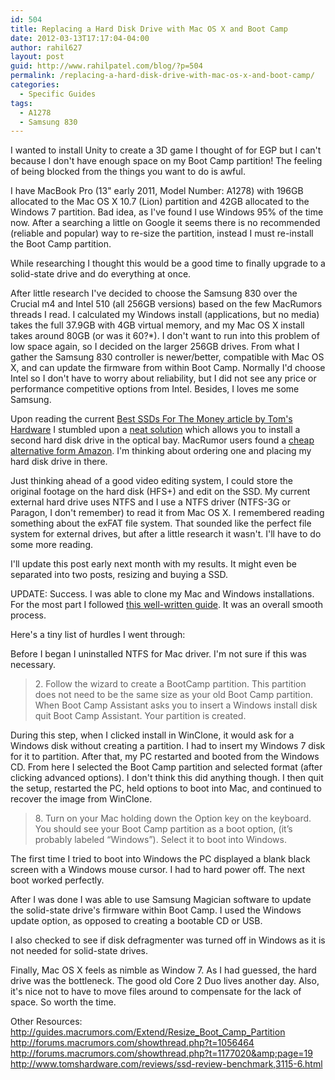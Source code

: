 ```yaml
---
id: 504
title: Replacing a Hard Disk Drive with Mac OS X and Boot Camp
date: 2012-03-13T17:17:04-04:00
author: rahil627
layout: post
guid: http://www.rahilpatel.com/blog/?p=504
permalink: /replacing-a-hard-disk-drive-with-mac-os-x-and-boot-camp/
categories:
  - Specific Guides
tags:
  - A1278
  - Samsung 830
---
```

I wanted to install Unity to create a 3D game I thought of for EGP but I can't because I don't have enough space on my Boot Camp partition! The feeling of being blocked from the things you want to do is awful.

I have MacBook Pro (13" early 2011, Model Number: A1278) with 196GB allocated to the Mac OS X 10.7 (Lion) partition and 42GB allocated to the Windows 7 partition. Bad idea, as I've found I use Windows 95% of the time now. After a searching a little on Google it seems there is no recommended (reliable and popular) way to re-size the partition, instead I must re-install the Boot Camp partition.

While researching I thought this would be a good time to finally upgrade to a solid-state drive and do everything at once.

After little research I've decided to choose the Samsung 830 over the Crucial m4 and Intel 510 (all 256GB versions) based on the few MacRumors threads I read. I calculated my Windows install (applications, but no media) takes the full 37.9GB with 4GB virtual memory, and my Mac OS X install takes around 80GB (or was it 60?*). I don't want to run into this problem of low space again, so I decided on the larger 256GB drives. From what I gather the Samsung 830 controller is newer/better, compatible with Mac OS X, and can update the firmware from within Boot Camp. Normally I'd choose Intel so I don't have to worry about reliability, but I did not see any price or performance competitive options from Intel. Besides, I loves me some Samsung.

Upon reading the current <a href="http://www.tomshardware.com/reviews/ssd-review-benchmark,3115.html">Best SSDs For The Money article by Tom's Hardware</a> I stumbled upon a <a href="http://www.tomshardware.com/reviews/ssd-laptop-upgrade-optical-bay,3102.html">neat solution</a> which allows you to install a second hard disk drive in the optical bay. MacRumor users found a <a href="http://www.amazon.com/Drive-Unibody-MacBook-SuperDrive-Replacement/dp/B0058AH2US">cheap alternative form Amazon</a>. I'm thinking about ordering one and placing my hard disk drive in there.

Just thinking ahead of a good video editing system, I could store the original footage on the hard disk (HFS+) and edit on the SSD. My current external hard drive uses NTFS and I use a NTFS driver (NTFS-3G or Paragon, I don't remember) to read it from Mac OS X. I remembered reading something about the exFAT file system. That sounded like the perfect file system for external drives, but after a little research it wasn't. I'll have to do some more reading.

I'll update this post early next month with my results. It might even be separated into two posts, resizing and buying a SSD.

UPDATE:
Success. I was able to clone my Mac and Windows installations. For the most part I followed <a href="http://johnbeales.com/20110330/transferring-osx-bootcamp-to-new-hard-drive/">this well-written guide</a>. It was an overall smooth process.

Here's a tiny list of hurdles I went through:

Before I began I uninstalled NTFS for Mac driver. I'm not sure if this was necessary.

<blockquote>2. Follow the wizard to create a BootCamp partition. This partition does not need to be the same size as your old Boot Camp partition. When Boot Camp Assistant asks you to insert a Windows install disk quit Boot Camp Assistant. Your partition is created.</blockquote>
During this step, when I clicked install in WinClone, it would ask for a Windows disk without creating a partition. I had to insert my Windows 7 disk for it to partition. After that, my PC restarted and booted from the Windows CD. From here I selected the Boot Camp partition and selected format (after clicking advanced options). I don't think this did anything though. I then quit the setup, restarted the PC, held options to boot into Mac, and continued to recover the image from WinClone.
<blockquote>8. Turn on your Mac holding down the Option key on the keyboard. You should see your Boot Camp partition as a boot option, (it’s probably labeled “Windows”). Select it to boot into Windows.</blockquote>

The first time I tried to boot into Windows the PC displayed a blank black screen with a Windows mouse cursor. I had to hard power off. The next boot worked perfectly.

After I was done I was able to use Samsung Magician software to update the solid-state drive's firmware within Boot Camp. I used the Windows update option, as opposed to creating a bootable CD or USB.

I also checked to see if disk defragmenter was turned off in Windows as it is not needed for solid-state drives.

Finally, Mac OS X feels as nimble as Window 7. As I had guessed, the hard drive was the bottleneck. The good old Core 2 Duo lives another day. Also, it's nice not to have to move files around to compensate for the lack of space. So worth the time.

Other Resources:
<a href="http://guides.macrumors.com/Extend/Resize_Boot_Camp_Partition">http://guides.macrumors.com/Extend/Resize_Boot_Camp_Partition</a>
<a href="http://forums.macrumors.com/showthread.php?t=1056464">http://forums.macrumors.com/showthread.php?t=1056464</a>
<a href="http://forums.macrumors.com/showthread.php?t=1177020&amp;page=19">http://forums.macrumors.com/showthread.php?t=1177020&amp;page=19</a>
<a href="http://www.tomshardware.com/reviews/ssd-review-benchmark,3115-6.html">http://www.tomshardware.com/reviews/ssd-review-benchmark,3115-6.html</a>